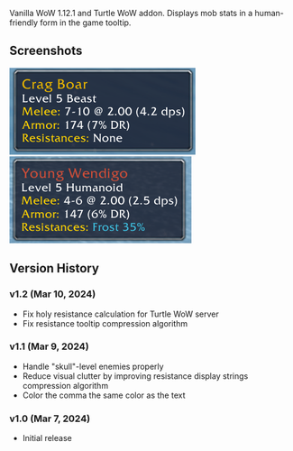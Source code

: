 Vanilla WoW 1.12.1 and Turtle WoW addon. Displays mob stats in a human-friendly form in the game tooltip.

## Screenshots

![boar.png](boar.png)
![wendigo.png](wendigo.png)

## Version History

### v1.2 (Mar 10, 2024)
* Fix holy resistance calculation for Turtle WoW server
* Fix resistance tooltip compression algorithm

### v1.1 (Mar 9, 2024)
* Handle "skull"-level enemies properly
* Reduce visual clutter by improving resistance display strings compression algorithm
* Color the comma the same color as the text

### v1.0 (Mar 7, 2024)
* Initial release
